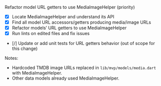 Refactor model URL getters to use MediaImageHelper (priority)

- [x] Locate MediaImageHelper and understand its API
- [x] Find all model URL accessors/getters producing media/image URLs
- [x] Refactor models’ URL getters to use MediaImageHelper
- [x] Run lints on edited files and fix issues
- [/] Update or add unit tests for URL getters behavior (out of scope for this change)

Notes:
- Hardcoded TMDB image URLs replaced in `lib/mvp/models/media.dart` with MediaImageHelper.
- Other data models already used MediaImageHelper.

